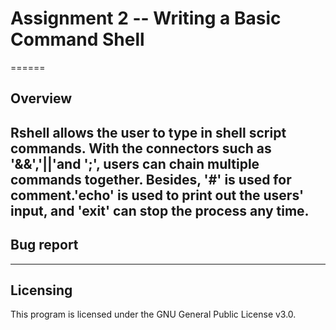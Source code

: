 # Assignment 2 -- Writing a Basic Command Shell
======
## Overview
Rshell allows the user to type in shell script commands. With the connectors such as '&&','||'and ';', users can chain multiple commands together. Besides, '#' is used for comment.'echo' is used to print out the users' input, and 'exit' can stop the process any time.
----------------
## Bug report



----------------
## Licensing
This program is licensed under the GNU General Public License v3.0.

